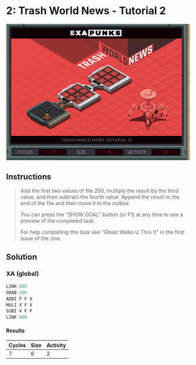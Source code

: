 # 2: Trash World News - Tutorial 2

<div align="center"><img src="EXAPUNKS - TRASH WORLD NEWS (7, 6, 2, 2022-12-05-19-19-49).gif" /></div>

## Instructions
> Add the first two values of file 200, multiply the result by the third value, and then subtract the fourth value. Append the result to the end of the file and then move it to the *outbox*.
> 
> You can press the "SHOW GOAL" button (or F1) at any time to see a preview of the completed task.
> 
> For help completing this task see "Ghast Walks U Thru It" in the first issue of the zine.

## Solution

### XA (global)
```asm
LINK 800
GRAB 200
ADDI F F X
MULI X F X
SUBI X F F
LINK 800

```

#### Results
| Cycles | Size | Activity |
|--------|------|----------|
| 7      | 6    | 2        |
